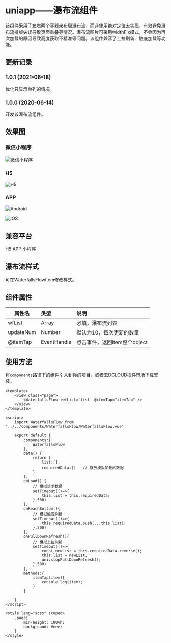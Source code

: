# uniapp——瀑布流组件
该组件采用了左右两个容器来布局瀑布流，而非使用绝对定位去实现，有效避免瀑布流排版失误导致页面重叠等情况。瀑布流图片可采用widthFix模式，不会因为再次加载的原因导致高度获取不精准等问题。该组件兼容了上拉刷新、触底加载等功能。

## 更新记录
### 1.0.1 (2021-06-18)
优化只显示单列的情况。

### 1.0.0 (2020-06-14)
开发该瀑布流组件。

## 效果图

### 微信小程序
![微信小程序](./static/微信小程序.jpeg)

### H5
![H5](./static/H5.png)

### APP
![Android](./static/APP_Android.jpeg)

![IOS](./static/APP_IOS.jpeg)

## 兼容平台
H5 APP 小程序

## 瀑布流样式
可在WaterfallsFlowItem修改样式。

## 组件属性
| 属性名        | 类型   |  说明  |
| --------  | :-----  | :----  |
| wfList        | Array   |   必填，瀑布流列表     |
| updateNum        |   Number   |  默认为10，每次更新的数量   |
| @itemTap        |    	EventHandle    |  点击事件，返回item整个object  |

## 使用方法

将`components`路径下的组件引入到你的项目，或者去[DCLOUD插件市场](https://ext.dcloud.net.cn/plugin?id=2060)下载安装。

```vue
<template>
	<view class="page">
		<WaterfallsFlow :wfList='list' @itemTap="itemTap" />
	</view>
</template>

<script>
	import WaterfallsFlow from '../../components/WaterfallsFlow/WaterfallsFlow.vue'
	
	export default {
		components:{
			WaterfallsFlow
		},
		data() {
			return {
				list:[],
				requiredData:[]   // 存放模拟加载的数据
			}
		},
		onLoad() {
			// 模拟请求数据
			setTimeout(()=>{
				this.list = this.requiredData;
			},500)
		},
		onReachBottom(){
			// 模拟触底刷新
			setTimeout(()=>{
				this.requiredData.push(...this.list);
			},500)
		},
		onPullDownRefresh(){
			// 模拟上拉刷新
			setTimeout(()=>{
				const newList = this.requiredData.reverse();
				this.list = newList;
				uni.stopPullDownRefresh();
			},500)
		},
		methods:{
			itemTap(item){
				console.log(item);
			}
		}
		
	}
</script>

<style lang="scss" scoped>
	.page{
		min-height: 100vh;
		background: #eee;
	}
</style>
```